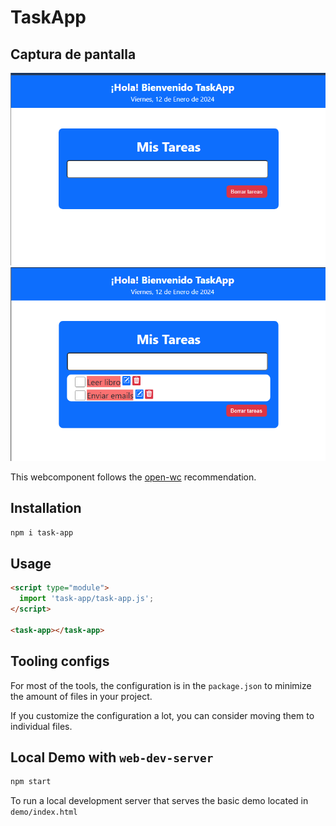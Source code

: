 # TaskApp
## Captura de pantalla
![Captura de pantalla del temporizador](captura_inicio.png)
![Captura de pantalla del temporizador](captura_proyecto.png)

This webcomponent follows the [open-wc](https://github.com/open-wc/open-wc) recommendation.

## Installation

```bash
npm i task-app
```

## Usage

```html
<script type="module">
  import 'task-app/task-app.js';
</script>

<task-app></task-app>
```



## Tooling configs

For most of the tools, the configuration is in the `package.json` to minimize the amount of files in your project.

If you customize the configuration a lot, you can consider moving them to individual files.

## Local Demo with `web-dev-server`

```bash
npm start
```

To run a local development server that serves the basic demo located in `demo/index.html`
